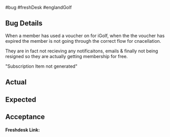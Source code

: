
#bug #freshDesk #englandGolf 


## Bug Details
When a member has used a voucher on for iGolf, when the the voucher has expired the member is not going through the correct  flow for cnacellation. 


They are in fact not recieving any notificaitons, emails & finally not being resigned so they are actually getting membership for free.

"Subscription Item not generated"

## Actual

## Expected

## Acceptance


#### Freshdesk Link: 